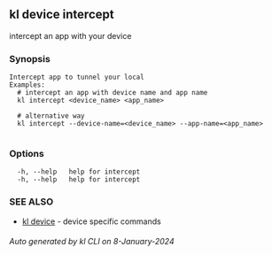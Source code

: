## kl device intercept

intercept an app with your device

### Synopsis

```
Intercept app to tunnel your local
Examples:
  # intercept an app with device name and app name
  kl intercept <device_name> <app_name>

  # alternative way
  kl intercept --device-name=<device_name> --app-name=<app_name>
	
```

### Options

```
  -h, --help   help for intercept
  -h, --help   help for intercept
```

### SEE ALSO

* [kl device](kl_device.md)  - device specific commands

###### Auto generated by kl CLI on 8-January-2024
